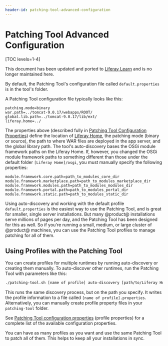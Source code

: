 ```yaml
---
header-id: patching-tool-advanced-configuration
---
```


# Patching Tool Advanced Configuration

[TOC levels=1-4]

<aside class="alert alert-info">
  <span class="wysiwyg-color-blue120">This document has been updated and ported to <a href="https://learn.liferay.com/dxp-7.x/installation-and-upgrades/maintaining-a-liferay-dxp-installation/patching-liferay/configuring-the-patching-tool.html">Liferay Learn</a> and is no longer maintained here.</span>
</aside>

By default, the Patching Tool's configuration file called `default.properties`
is in the tool's folder.

A Patching Tool configuration file typically looks like this:

```properties
patching.mode=binary
war.path=../tomcat-9.0.17/webapps/ROOT/
global.lib.path=../tomcat-9.0.17/lib/ext/
liferay.home=../
```

The properties above (described fully in [Patching Tool Configuration Properties](/docs/7-2/deploy/-/knowledge_base/d/patching-tool-configuration-properties)) 
define the location of
[Liferay Home](/docs/7-2/deploy/-/knowledge_base/d/liferay-home),
the patching mode (binary or source), the path to where WAR files are deployed
in the app server, and the global library path. The tool's auto-discovery bases
the OSGi module framework paths on the Liferay Home. If, however, you changed
the OSGi module framework paths to something different than those under the
default folder `[Liferay Home]/osgi`, you must manually specify the following
properties: 

```properties
module.framework.core.path=path_to_modules_core_dir
module.framework.marketplace.path=path_to_modules_marketplace_dir
module.framework.modules.path=path_to_modules_modules_dir
module.framework.portal.path=path_to_modules_portal_dir
module.framework.static.path=path_to_modules_static_dir
```

Using auto-discovery and working with the default profile `default.properties`
is the easiest way to use the Patching Tool, and is great for smaller, single
server installations. But many @product@ installations serve millions of pages
per day, and the Patching Tool has been designed for this as well. So if you're
running a small, medium, or large cluster of @product@ machines, you can use the
Patching Tool profiles to manage patching for all of them. 

## Using Profiles with the Patching Tool

You can create profiles for multiple runtimes by running auto-discovery or
creating them manually. To auto-discover other runtimes, run the Patching Tool
with parameters like this: 

```bash
./patching-tool.sh [name of profile] auto-discovery [path/to/Liferay Home]
```

This runs the same discovery process, but on the path you specify. It writes the
profile information to a file called `[name of profile].properties`.
Alternatively, you can manually create profile property files in your
`patching-tool` folder. 

See [Patching Tool configuration properties](/docs/7-2/deploy/-/knowledge_base/d/patching-tool-configuration-properties) 
(profile properties) for a complete list of the available configuration 
properties. 

You can have as many profiles as you want and use the same Patching Tool to
patch all of them. This helps to keep all your installations in sync.
